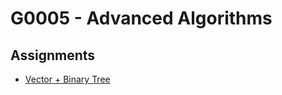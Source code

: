 # G0005 - Advanced Algorithms

## Assignments

- [Vector + Binary Tree](./assignments/vector-plus-btree)
